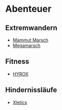 # Abenteuer

## Extremwandern

- [Mammut Marsch](https://mammutmarsch.de)
- [Megamarsch](https://www.megamarsch.de/)

## Fitness

- [HYROX](https://hyrox.com/)

## Hindernissläufe

- [Xletics](https://www.xletix.com)